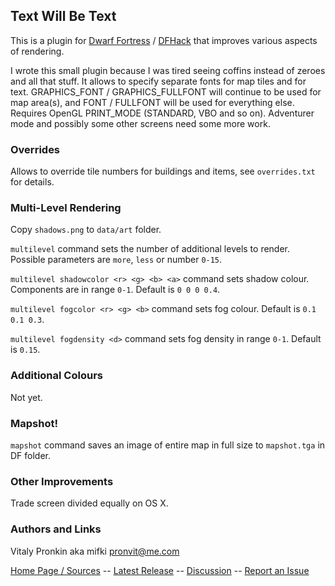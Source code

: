 ## Text Will Be Text ##

This is a plugin for [Dwarf Fortress](http://bay12games.com) / [DFHack](http://github.com/dfhack/dfhack) that improves various aspects of rendering.

I wrote this small plugin because I was tired seeing coffins instead of zeroes and all that stuff. It allows to specify separate fonts for map tiles and for text. GRAPHICS\_FONT / GRAPHICS\_FULLFONT will continue to be used for map area(s), and FONT / FULLFONT will be used for everything else. Requires OpenGL PRINT_MODE (STANDARD, VBO and so on). Adventurer mode and possibly some other screens need some more work.

### Overrides ###

Allows to override tile numbers for buildings and items, see `overrides.txt` for details.

### Multi-Level Rendering ###

Copy `shadows.png` to `data/art` folder.

`multilevel` command sets the number of additional levels to render. Possible parameters are `more`, `less` or number `0-15`.

`multilevel shadowcolor <r> <g> <b> <a>` command sets shadow colour. Components are in range `0-1`. Default is `0 0 0 0.4`.

`multilevel fogcolor <r> <g> <b>` command sets fog colour. Default is `0.1 0.1 0.3`.

`multilevel fogdensity <d>` command sets fog density in range `0-1`. Default is `0.15`.

### Additional Colours ###

Not yet.

### Mapshot! ###

`mapshot` command saves an image of entire map in full size to `mapshot.tga` in DF folder.

### Other Improvements ###

Trade screen divided equally on OS X.

### Authors and Links ###

Vitaly Pronkin aka mifki <pronvit@me.com>

[Home Page / Sources](https://github.com/mifki/df-twbt) -- [Latest Release](https://github.com/mifki/df-twbt/releases) -- [Discussion](http://www.bay12forums.com/smf/index.php?topic=138754.0) -- [Report an Issue](https://github.com/mifki/df-twbt/issues)
